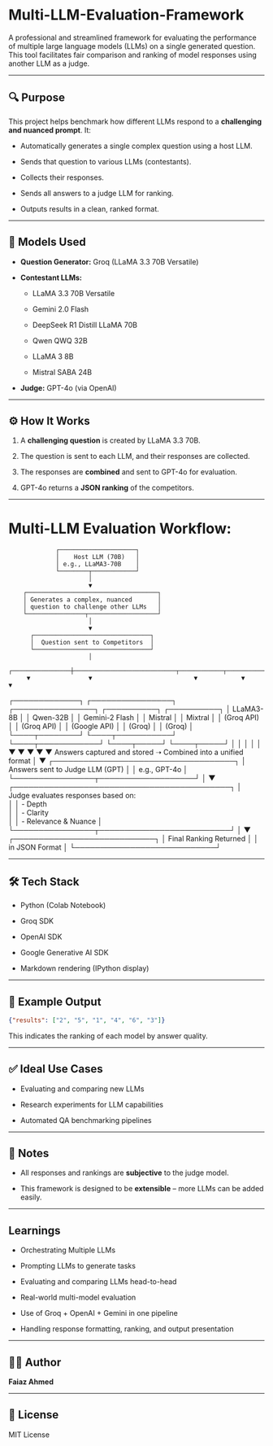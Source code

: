 
# Multi-LLM-Evaluation-Framework

A professional and streamlined framework for evaluating the performance of multiple large language models (LLMs) on a single generated question. This tool facilitates fair comparison and ranking of model responses using another LLM as a judge.

---

## 🔍 Purpose

This project helps benchmark how different LLMs respond to a **challenging and nuanced prompt**. It:

* Automatically generates a single complex question using a host LLM.
  
* Sends that question to various LLMs (contestants).
  
* Collects their responses.
  
* Sends all answers to a judge LLM for ranking.
  
* Outputs results in a clean, ranked format.

---

## 🧠 Models Used

* **Question Generator:** Groq (LLaMA 3.3 70B Versatile)
  
* **Contestant LLMs:**

  * LLaMA 3.3 70B Versatile
    
  * Gemini 2.0 Flash
    
  * DeepSeek R1 Distill LLaMA 70B
    
  * Qwen QWQ 32B
    
  * LLaMA 3 8B
    
  * Mistral SABA 24B
    
* **Judge:** GPT-4o (via OpenAI)

---

## ⚙️ How It Works

1. A **challenging question** is created by LLaMA 3.3 70B.
   
2. The question is sent to each LLM, and their responses are collected.
   
3. The responses are **combined** and sent to GPT-4o for evaluation.
   
5. GPT-4o returns a **JSON ranking** of the competitors.

---
# Multi-LLM Evaluation Workflow:

                 ┌─────────────────────┐
                 │    Host LLM (70B)   │
                 │ e.g., LLaMA3-70B    │
                 └────────┬────────────┘
                          │
                          ▼
        ┌────────────────────────────────────┐
        │ Generates a complex, nuanced       │
        │ question to challenge other LLMs   │
        └────────────────┬───────────────────┘
                          │
                          ▼
          ┌────────────────────────────────┐
          │  Question sent to Competitors  │
          └────────────────────────────────┘
                          │
         ┌────────────────┼────────────────────────────┬────────────┬────────────┐
         ▼                ▼                            ▼            ▼            ▼
┌─────────────┐  ┌────────────────┐          ┌────────────────┐  ┌──────────┐ ┌──────────┐
│ LLaMA3-8B   │  │ Qwen-32B       │          │ Gemini-2 Flash │  │ Mistral  │ │ Mixtral  │
│ (Groq API)  │  │ (Groq API)     │          │ (Google API)   │  │ (Groq)   │ │ (Groq)   │
└────┬────────┘  └────┬───────────┘          └────┬────────────┘  └────┬─────┘ └────┬─────┘
     │               │                            │                   │            │
     ▼               ▼                            ▼                   ▼            ▼
Answers captured and stored ➝ Combined into a unified format
                          │
                          ▼
         ┌────────────────────────────────────┐
         │   Answers sent to Judge LLM (GPT)  │
         │         e.g., GPT-4o               │
         └────────────────┬───────────────────┘
                          │
                          ▼
       ┌───────────────────────────────────────────┐
       │ Judge evaluates responses based on:   
       │
       │ - Depth                   
       │
       │ - Clarity                
       │
       │ - Relevance & Nuance                      │
       └────────────────┬──────────────────────────┘
                          │
                          ▼
             ┌────────────────────────────┐
             │   Final Ranking Returned   │
             │   in JSON Format           │
             └────────────────────────────┘
             
---

## 🛠️ Tech Stack

* Python (Colab Notebook)
  
* Groq SDK
  
* OpenAI SDK
  
* Google Generative AI SDK
  
* Markdown rendering (IPython display)

---

## 🧪 Example Output

```json
{"results": ["2", "5", "1", "4", "6", "3"]}
```

This indicates the ranking of each model by answer quality.

---

## ✅ Ideal Use Cases

* Evaluating and comparing new LLMs
  
* Research experiments for LLM capabilities
  
* Automated QA benchmarking pipelines

---

## 📌 Notes

* All responses and rankings are **subjective** to the judge model.
  
* This framework is designed to be **extensible** – more LLMs can be added easily.

---

## Learnings 

* Orchestrating Multiple LLMs

* Prompting LLMs to generate tasks

* Evaluating and comparing LLMs head-to-head

* Real-world multi-model evaluation

* Use of Groq + OpenAI + Gemini in one pipeline

* Handling response formatting, ranking, and output presentation
---
## 🧑‍💻 Author

**Faiaz Ahmed**

---

## 📜 License

MIT License
